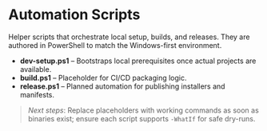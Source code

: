 # Automation Scripts

Helper scripts that orchestrate local setup, builds, and releases. They are authored in PowerShell to match the Windows-first environment.

- **dev-setup.ps1** – Bootstraps local prerequisites once actual projects are available.
- **build.ps1** – Placeholder for CI/CD packaging logic.
- **release.ps1** – Planned automation for publishing installers and manifests.

> _Next steps_: Replace placeholders with working commands as soon as binaries exist; ensure each script supports `-WhatIf` for safe dry-runs.
